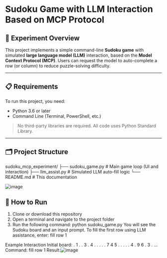 # Sudoku Game with LLM Interaction Based on MCP Protocol

## 🧪 Experiment Overview

This project implements a simple command-line **Sudoku game** with simulated **large language model (LLM)** interaction, based on the **Model Context Protocol (MCP)**. Users can request the model to auto-complete a row (or column) to reduce puzzle-solving difficulty.

---

## 📋 Requirements

To run this project, you need:

- Python 3.6 or later
- Command Line (Terminal, PowerShell, etc.)

> No third-party libraries are required. All code uses Python Standard Library.

---

## 🗂 Project Structure

sudoku_mcp_experiment/
├── sudoku_game.py # Main game loop (UI and interaction)
├── llm_assist.py # Simulated LLM auto-fill logic
└── README.md # This documentation

![image](https://github.com/user-attachments/assets/bdcec77a-b734-4622-a2ee-7847efb9b84b)


## 🚀 How to Run

1. Clone or download this repository
2. Open a terminal and navigate to the project folder
3. Run the following command:
python sudoku_game.py
You will see the Sudoku board and an input prompt. To fill the first row using LLM assistance, enter:
fill row 1

 Example Interaction
Initial board:
. 1 . . 3 . 4 . .
. . . 7 4 5 . . .
. . 4 . 9 6 . 3 .
...
Command:
fill row 1
Result:![image](https://github.com/user-attachments/assets/f1719054-913e-4e25-8589-14b5db58a4e2)


